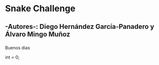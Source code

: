 #  Snake Challenge
##  -Autores-: Diego Hernández García-Panadero y Álvaro Mingo Muñoz
###  

Buenos dias

int = 0;


